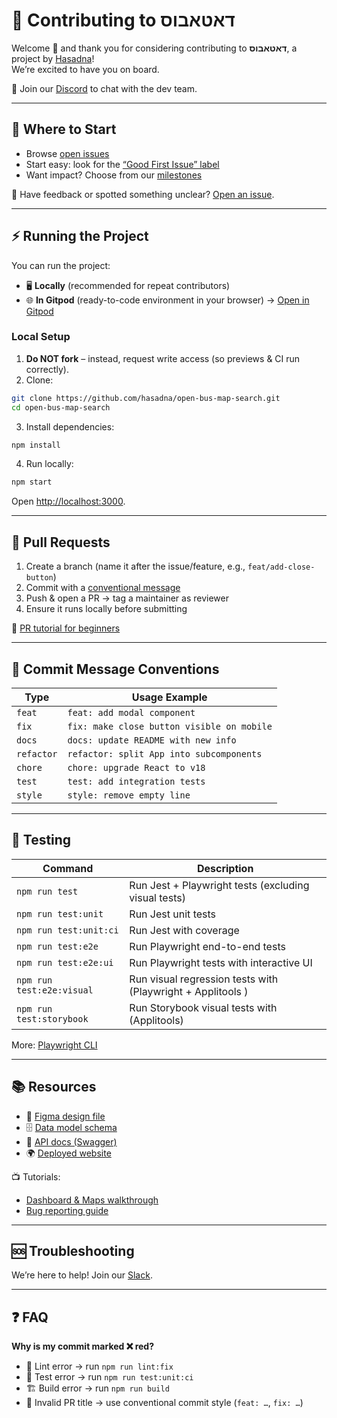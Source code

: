 # 🤝 Contributing to דאטאבוס

Welcome 👋 and thank you for considering contributing to **דאטאבוס**, a project by [Hasadna](https://open-bus-map-search.hasadna.org.il)!  
We’re excited to have you on board.

💬 Join our [Discord](https://discord.gg/deBdkmufS4) to chat with the dev team.

---

## 🧭 Where to Start

- Browse [open issues](https://github.com/hasadna/open-bus-map-search/issues)
- Start easy: look for the [“Good First Issue” label](https://github.com/hasadna/open-bus-map-search/issues?q=is%3Aissue+is%3Aopen+label%3A%22good+first+issue%22)
- Want impact? Choose from our [milestones](https://github.com/hasadna/open-bus-map-search/milestones)

🙋 Have feedback or spotted something unclear? [Open an issue](https://github.com/hasadna/open-bus-map-search/issues).

---

## ⚡ Running the Project

You can run the project:

- 🖥️ **Locally** (recommended for repeat contributors)
- 🌐 **In Gitpod** (ready-to-code environment in your browser) → [Open in Gitpod](https://gitpod.io/#https://github.com/hasadna/open-bus-map-search)

### Local Setup

1. **Do NOT fork** – instead, request write access (so previews & CI run correctly).
2. Clone:

```bash
git clone https://github.com/hasadna/open-bus-map-search.git
cd open-bus-map-search
```

3. Install dependencies:

```bash
npm install
```

4. Run locally:

```bash
npm start
```

Open [http://localhost:3000](http://localhost:3000).

---

## 📌 Pull Requests

1. Create a branch (name it after the issue/feature, e.g., `feat/add-close-button`)
2. Commit with a [conventional message](#-commit-message-conventions)
3. Push & open a PR → tag a maintainer as reviewer
4. Ensure it runs locally before submitting

🔗 [PR tutorial for beginners](https://docs.github.com/en/pull-requests/collaborating-with-pull-requests/proposing-changes-to-your-work-with-pull-requests/creating-a-pull-request)

---

## 📝 Commit Message Conventions

| Type       | Usage Example                              |
| ---------- | ------------------------------------------ |
| `feat`     | `feat: add modal component`                |
| `fix`      | `fix: make close button visible on mobile` |
| `docs`     | `docs: update README with new info`        |
| `refactor` | `refactor: split App into subcomponents`   |
| `chore`    | `chore: upgrade React to v18`              |
| `test`     | `test: add integration tests`              |
| `style`    | `style: remove empty line`                 |

---

## 🧪 Testing

| Command                   | Description                                                 |
| ------------------------- | ----------------------------------------------------------- |
| `npm run test`            | Run Jest + Playwright tests (excluding visual tests)        |
| `npm run test:unit`       | Run Jest unit tests                                         |
| `npm run test:unit:ci`    | Run Jest with coverage                                      |
| `npm run test:e2e`        | Run Playwright end-to-end tests                             |
| `npm run test:e2e:ui`     | Run Playwright tests with interactive UI                    |
| `npm run test:e2e:visual` | Run visual regression tests with (Playwright + Applitools ) |
| `npm run test:storybook`  | Run Storybook visual tests with (Applitools)                |

More: [Playwright CLI](https://playwright.dev/docs/test-cli)

---

## 📚 Resources

- 🎨 [Figma design file](https://www.figma.com/file/Plw8Uuu6U96CcX5tJyRMoW/Public-Transportation-visual-informaiton)
- 🗄️ [Data model schema](https://github.com/hasadna/open-bus-stride-db/blob/main/DATA_MODEL.md)
- 📖 [API docs (Swagger)](https://open-bus-stride-api.hasadna.org.il/docs)
- 🌍 [Deployed website](https://open-bus-map-search.hasadna.org.il/dashboard)

📺 Tutorials:

- [Dashboard & Maps walkthrough](https://www.youtube.com/watch?v=MJZrIxjQEH8&list=PL6Rh06rT7uiX1AQE-lm55hy-seL3idx3T&t=17s)
- [Bug reporting guide](https://www.youtube.com/watch?v=F6sD9Bz4Xj0&list=PL6Rh06rT7uiX1AQE-lm55hy-seL3idx3T)

---

## 🆘 Troubleshooting

We’re here to help! Join our [Slack](https://join.slack.com/t/hasadna/shared_invite/zt-21qipktl1-7yF4FYJVxAqXl0wE4DlMKQ).

---

## ❓ FAQ

**Why is my commit marked ❌ red?**

- 🧹 Lint error → run `npm run lint:fix`
- 🧪 Test error → run `npm run test:unit:ci`
- 🏗️ Build error → run `npm run build`
- 📝 Invalid PR title → use conventional commit style (`feat: …`, `fix: …`)
